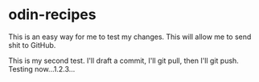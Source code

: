 # odin-recipes
This is an easy way for me to test my changes. This will allow me to send shit to GitHub.

This is my second test.
I'll draft a commit, I'll git pull, then I'll git push.
Testing now...1.2.3...
